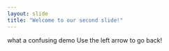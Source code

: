 ```yaml
---
layout: slide
title: "Welcome to our second slide!"
---
```

what a confusing demo
Use the left arrow to go back!
